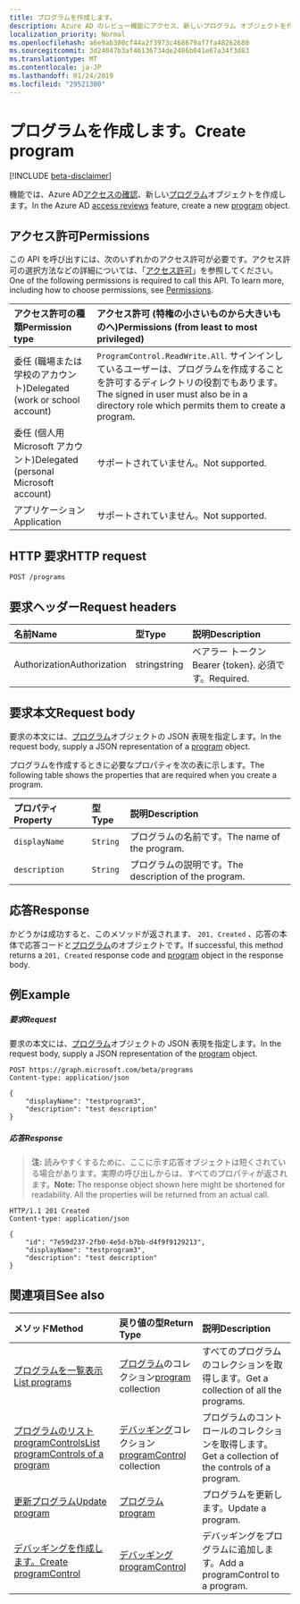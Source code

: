 ```yaml
---
title: プログラムを作成します。
description: Azure AD のレビュー機能にアクセス、新しいプログラム オブジェクトを作成します。
localization_priority: Normal
ms.openlocfilehash: a6e9ab300cf44a2f3973c468679af7fa48262680
ms.sourcegitcommit: 3d24047b3af46136734de2486b041e67a34f3d83
ms.translationtype: MT
ms.contentlocale: ja-JP
ms.lasthandoff: 01/24/2019
ms.locfileid: "29521300"
---
```

# <a name="create-program"></a><span data-ttu-id="3fddd-103">プログラムを作成します。</span><span class="sxs-lookup"><span data-stu-id="3fddd-103">Create program</span></span>

[!INCLUDE [beta-disclaimer](../../includes/beta-disclaimer.md)]

<span data-ttu-id="3fddd-104">機能では、Azure AD[アクセスの確認](../resources/accessreviews-root.md)、新しい[プログラム](../resources/program.md)オブジェクトを作成します。</span><span class="sxs-lookup"><span data-stu-id="3fddd-104">In the Azure AD [access reviews](../resources/accessreviews-root.md) feature, create a new [program](../resources/program.md) object.</span></span>
## <a name="permissions"></a><span data-ttu-id="3fddd-105">アクセス許可</span><span class="sxs-lookup"><span data-stu-id="3fddd-105">Permissions</span></span>
<span data-ttu-id="3fddd-p101">この API を呼び出すには、次のいずれかのアクセス許可が必要です。アクセス許可の選択方法などの詳細については、「[アクセス許可](/graph/permissions-reference)」を参照してください。</span><span class="sxs-lookup"><span data-stu-id="3fddd-p101">One of the following permissions is required to call this API. To learn more, including how to choose permissions, see [Permissions](/graph/permissions-reference).</span></span>

|<span data-ttu-id="3fddd-108">アクセス許可の種類</span><span class="sxs-lookup"><span data-stu-id="3fddd-108">Permission type</span></span>                        | <span data-ttu-id="3fddd-109">アクセス許可 (特権の小さいものから大きいものへ)</span><span class="sxs-lookup"><span data-stu-id="3fddd-109">Permissions (from least to most privileged)</span></span>              |
|:--------------------------------------|:---------------------------------------------------------|
|<span data-ttu-id="3fddd-110">委任 (職場または学校のアカウント)</span><span class="sxs-lookup"><span data-stu-id="3fddd-110">Delegated (work or school account)</span></span>     | <span data-ttu-id="3fddd-111">`ProgramControl.ReadWrite.All`.</span><span class="sxs-lookup"><span data-stu-id="3fddd-111"></span></span>  <span data-ttu-id="3fddd-112">サインインしているユーザーは、プログラムを作成することを許可するディレクトリの役割でもあります。</span><span class="sxs-lookup"><span data-stu-id="3fddd-112">The signed in user must also be in a directory role which permits them to create a program.</span></span> |
|<span data-ttu-id="3fddd-113">委任 (個人用 Microsoft アカウント)</span><span class="sxs-lookup"><span data-stu-id="3fddd-113">Delegated (personal Microsoft account)</span></span> | <span data-ttu-id="3fddd-114">サポートされていません。</span><span class="sxs-lookup"><span data-stu-id="3fddd-114">Not supported.</span></span> |
|<span data-ttu-id="3fddd-115">アプリケーション</span><span class="sxs-lookup"><span data-stu-id="3fddd-115">Application</span></span>                            | <span data-ttu-id="3fddd-116">サポートされていません。</span><span class="sxs-lookup"><span data-stu-id="3fddd-116">Not supported.</span></span> |

## <a name="http-request"></a><span data-ttu-id="3fddd-117">HTTP 要求</span><span class="sxs-lookup"><span data-stu-id="3fddd-117">HTTP request</span></span>
<!-- { "blockType": "ignored" } -->
```http
POST /programs
```
## <a name="request-headers"></a><span data-ttu-id="3fddd-118">要求ヘッダー</span><span class="sxs-lookup"><span data-stu-id="3fddd-118">Request headers</span></span>
| <span data-ttu-id="3fddd-119">名前</span><span class="sxs-lookup"><span data-stu-id="3fddd-119">Name</span></span>         | <span data-ttu-id="3fddd-120">型</span><span class="sxs-lookup"><span data-stu-id="3fddd-120">Type</span></span>        | <span data-ttu-id="3fddd-121">説明</span><span class="sxs-lookup"><span data-stu-id="3fddd-121">Description</span></span> |
|:-------------|:------------|:------------|
| <span data-ttu-id="3fddd-122">Authorization</span><span class="sxs-lookup"><span data-stu-id="3fddd-122">Authorization</span></span> | <span data-ttu-id="3fddd-123">string</span><span class="sxs-lookup"><span data-stu-id="3fddd-123">string</span></span> | <span data-ttu-id="3fddd-124">ベアラー トークン</span><span class="sxs-lookup"><span data-stu-id="3fddd-124">Bearer \{token\}.</span></span> <span data-ttu-id="3fddd-125">必須です。</span><span class="sxs-lookup"><span data-stu-id="3fddd-125">Required.</span></span> |

## <a name="request-body"></a><span data-ttu-id="3fddd-126">要求本文</span><span class="sxs-lookup"><span data-stu-id="3fddd-126">Request body</span></span>
<span data-ttu-id="3fddd-127">要求の本文には、[プログラム](../resources/program.md)オブジェクトの JSON 表現を指定します。</span><span class="sxs-lookup"><span data-stu-id="3fddd-127">In the request body, supply a JSON representation of a [program](../resources/program.md) object.</span></span>

<span data-ttu-id="3fddd-128">プログラムを作成するときに必要なプロパティを次の表に示します。</span><span class="sxs-lookup"><span data-stu-id="3fddd-128">The following table shows the properties that are required when you create a program.</span></span>

| <span data-ttu-id="3fddd-129">プロパティ</span><span class="sxs-lookup"><span data-stu-id="3fddd-129">Property</span></span>     | <span data-ttu-id="3fddd-130">型</span><span class="sxs-lookup"><span data-stu-id="3fddd-130">Type</span></span>        | <span data-ttu-id="3fddd-131">説明</span><span class="sxs-lookup"><span data-stu-id="3fddd-131">Description</span></span> |
|:-------------|:------------|:------------|
| `displayName`               |`String`                              |  <span data-ttu-id="3fddd-132">プログラムの名前です。</span><span class="sxs-lookup"><span data-stu-id="3fddd-132">The name of the program.</span></span>                   |
| `description`               |`String`                              |  <span data-ttu-id="3fddd-133">プログラムの説明です。</span><span class="sxs-lookup"><span data-stu-id="3fddd-133">The description of the program.</span></span>           |


## <a name="response"></a><span data-ttu-id="3fddd-134">応答</span><span class="sxs-lookup"><span data-stu-id="3fddd-134">Response</span></span>
<span data-ttu-id="3fddd-135">かどうかは成功すると、このメソッドが返されます、 `201, Created` 、応答の本体で応答コードと[プログラム](../resources/program.md)のオブジェクトです。</span><span class="sxs-lookup"><span data-stu-id="3fddd-135">If successful, this method returns a `201, Created` response code and [program](../resources/program.md) object in the response body.</span></span>

## <a name="example"></a><span data-ttu-id="3fddd-136">例</span><span class="sxs-lookup"><span data-stu-id="3fddd-136">Example</span></span>
##### <a name="request"></a><span data-ttu-id="3fddd-137">要求</span><span class="sxs-lookup"><span data-stu-id="3fddd-137">Request</span></span>
<span data-ttu-id="3fddd-138">要求の本文には、[プログラム](../resources/program.md)オブジェクトの JSON 表現を指定します。</span><span class="sxs-lookup"><span data-stu-id="3fddd-138">In the request body, supply a JSON representation of the [program](../resources/program.md) object.</span></span>

<!-- {
  "blockType": "request",
  "name": "create_program_from_programs"
}-->
```http
POST https://graph.microsoft.com/beta/programs
Content-type: application/json

{
    "displayName": "testprogram3",
    "description": "test description"
}
```

##### <a name="response"></a><span data-ttu-id="3fddd-139">応答</span><span class="sxs-lookup"><span data-stu-id="3fddd-139">Response</span></span>
><span data-ttu-id="3fddd-p104">**注:** 読みやすくするために、ここに示す応答オブジェクトは短くされている場合があります。実際の呼び出しからは、すべてのプロパティが返されます。</span><span class="sxs-lookup"><span data-stu-id="3fddd-p104">**Note:** The response object shown here might be shortened for readability. All the properties will be returned from an actual call.</span></span>
<!-- {
  "blockType": "response",
  "truncated": true,
  "@odata.type": "microsoft.graph.program"
} -->
```http
HTTP/1.1 201 Created
Content-type: application/json

{
    "id": "7e59d237-2fb0-4e5d-b7bb-d4f9f9129213",
    "displayName": "testprogram3",
    "description": "test description"
}
```

## <a name="see-also"></a><span data-ttu-id="3fddd-142">関連項目</span><span class="sxs-lookup"><span data-stu-id="3fddd-142">See also</span></span>

| <span data-ttu-id="3fddd-143">メソッド</span><span class="sxs-lookup"><span data-stu-id="3fddd-143">Method</span></span>           | <span data-ttu-id="3fddd-144">戻り値の型</span><span class="sxs-lookup"><span data-stu-id="3fddd-144">Return Type</span></span>    |<span data-ttu-id="3fddd-145">説明</span><span class="sxs-lookup"><span data-stu-id="3fddd-145">Description</span></span>|
|:---------------|:--------|:----------|
|[<span data-ttu-id="3fddd-146">プログラムを一覧表示</span><span class="sxs-lookup"><span data-stu-id="3fddd-146">List programs</span></span>](program-list.md) | <span data-ttu-id="3fddd-147">[プログラム](../resources/program.md)のコレクション</span><span class="sxs-lookup"><span data-stu-id="3fddd-147">[program](../resources/program.md) collection</span></span>|  <span data-ttu-id="3fddd-148">すべてのプログラムのコレクションを取得します。</span><span class="sxs-lookup"><span data-stu-id="3fddd-148">Get a collection of all the programs.</span></span>|
|[<span data-ttu-id="3fddd-149">プログラムのリスト programControls</span><span class="sxs-lookup"><span data-stu-id="3fddd-149">List programControls of a program</span></span>](program-listcontrols.md) |     <span data-ttu-id="3fddd-150">[デバッギング](../resources/programcontrol.md)コレクション</span><span class="sxs-lookup"><span data-stu-id="3fddd-150">[programControl](../resources/programcontrol.md) collection</span></span>|    <span data-ttu-id="3fddd-151">プログラムのコントロールのコレクションを取得します。</span><span class="sxs-lookup"><span data-stu-id="3fddd-151">Get a collection of the controls of a program.</span></span>|
|[<span data-ttu-id="3fddd-152">更新プログラム</span><span class="sxs-lookup"><span data-stu-id="3fddd-152">Update program</span></span>](program-update.md) |  [<span data-ttu-id="3fddd-153">プログラム</span><span class="sxs-lookup"><span data-stu-id="3fddd-153">program</span></span>](../resources/program.md)| <span data-ttu-id="3fddd-154">プログラムを更新します。</span><span class="sxs-lookup"><span data-stu-id="3fddd-154">Update a program.</span></span>|
|[<span data-ttu-id="3fddd-155">デバッギングを作成します。</span><span class="sxs-lookup"><span data-stu-id="3fddd-155">Create programControl</span></span>](programcontrol-create.md) |        [<span data-ttu-id="3fddd-156">デバッギング</span><span class="sxs-lookup"><span data-stu-id="3fddd-156">programControl</span></span>](../resources/programcontrol.md)    |   <span data-ttu-id="3fddd-157">デバッギングをプログラムに追加します。</span><span class="sxs-lookup"><span data-stu-id="3fddd-157">Add a programControl to a program.</span></span>|

<!--
{
  "type": "#page.annotation",
  "description": "Create program",
  "keywords": "",
  "section": "documentation",
  "tocPath": "",
  "suppressions": [
    "Error: /api-reference/beta/api/program-create.md:\r\n      Exception processing links.\r\n    System.ArgumentException: Link Definition was null. Link text: !INCLUDE [beta-disclaimer](../../includes/beta-disclaimer.md)\r\n      at ApiDoctor.Validation.DocFile.get_LinkDestinations()\r\n      at ApiDoctor.Validation.DocSet.ValidateLinks(Boolean includeWarnings, String[] relativePathForFiles, IssueLogger issues, Boolean requireFilenameCaseMatch, Boolean printOrphanedFiles)"
  ]
}
-->
